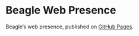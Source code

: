 # Beagle Web Presence

Beagle’s web presence, published on [GitHub Pages](https://Beagle-PSE.github.io/Beagle/branches/ip#130-Controllers).